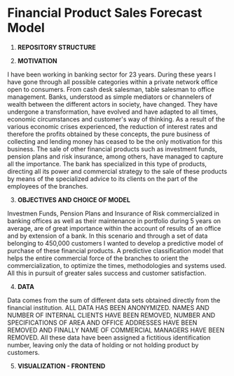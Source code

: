 # **Financial Product Sales Forecast Model**


1. **REPOSITORY STRUCTURE**

2. **MOTIVATION**

I have been working in  banking sector for 23 years.  During these years I have gone  through all possible categories within a private network office open to consumers.  From cash desk salesman, table salesman to office management.  Banks, understood as simple mediators or channelers of wealth between the different actors in society, have changed. They have undergone  a transformation, have  evolved and have  adapted to all times,  economic  circumstances and customer's  way of thinking.  As a result of  the  various economic  crises experienced,   the reduction  of interest rates  and therefore the  profits obtained by  these concepts, the pure  business of collecting and  lending money  has ceased  to be the only motivation for this business.  The sale of other financial products such as investment funds,  pension plans and risk insurance, among others, have managed to capture all the importance. The bank has specialized in this type of products, directing all its power and  commercial strategy to the sale of these products by means of the specialized advice to its clients on the part of the employees of the branches.

3. **OBJECTIVES AND CHOICE OF MODEL**

Investmen Funds, Pension Plans and Insurance of Risk commercialized in banking offices as well as their maintenance in portfolio during 5 years on average, are of great importance within the account of results of an office and by extension of a bank.   In this scenario and through a set of data belonging to 450,000 customers I wanted to develop a predictive model of purchase  of these financial  products.   A predictive classification  model that helps  the entire commercial  force of the  branches to orient the commercialization, to optimize the times, methodologies and systems used. All this in pursuit of greater sales success and customer satisfaction.

4. **DATA**

Data comes from the sum of different data sets obtained directly from the financial institution.  ALL  DATA  HAS  BEEN ANONYMIZED.  NAMES AND NUMBER OF INTERNAL  CLIENTS HAVE BEEN REMOVED, NUMBER AND SPECIFICATIONS OF AREA AND OFFICE ADDRESSES HAVE BEEN REMOVED AND FINALLY  NAME OF COMMERCIAL MANAGERS HAVE BEEN REMOVED.   All these data have been assigned a fictitious identification number, leaving only the data of holding or not holding product by customers.

5. **VISUALIZATION - FRONTEND**
